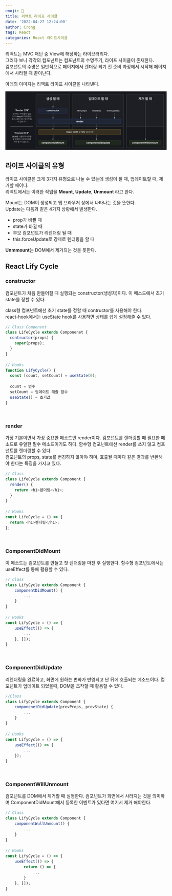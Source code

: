 ```yaml
---
emoji: 📌
title: 리액트 라이프 사이클
date: '2022-04-27 12:24:00'
author: Crong
tags: React
categories: React 라이프사이클
---
```


리액트는 MVC 패턴 중 View에 해당하는 라이브러리다. <br> 그러다 보니 각각의 컴포넌트는 컴포넌트의 수명주기, 라이프 사이클이 존재한다.
<br>
컴포넌트의 수명은 일반적으로 페이지에서 렌더링 되기 전 준비 과정에서 시작해 페이지에서 사라질 때 끝이난다.

아래의 이미지는 리액트 라이프 사이클을 나타낸다.

![liftcycle_img1.png](./lifycycle_img1.png)
<br>

## 라이프 사이클의 유형

라이프 사이클은 크게 3가지 유형으로 나눌 수 있는데 생성이 될 때, 업데이트할 때, 제거할 때이다.<br>
리액트에서는 이러한 작업을 <b>Mount</b>, <b>Update</b>, <b>Unmount</b> 라고 한다.

Mount는 DOM이 생성되고 웹 브라우저 상에서 나타나는 것을 뜻한다.<br>
Update는 다음과 같은 4가지 상황에서 발생한다.

- prop가 바뀔 때
- state가 바귈 때
- 부모 컴포넌트가 리렌더링 될 때
- this.forceUpdate로 강제로 렌더링을 할 때

<b>Unmmount</b>는 DOM에서 제거되는 것을 뜻한다.

## React Lify Cycle

### constructor

컴포넌트가 처음 만들어질 때 실행되는 constructor(생성자)이다. 이 메소드에서 초기 state를 정할 수 있다.

class형 컴포넌트에선 초기 state를 정할 때 contructor를 사용해야 한다. <br>
react-hook에서는 useState hook를 사용하면 상태를 쉽게 설정해줄 수 있다.

```javascript
// Class Component
class LifeCycle extends Componenet {
  contructor(props) {
    super(props);
  }
}

// Hooks
function LifyCycle() {
  const [count, setCount] = useState(0);

  count = 변수
  setCount = 업데이트 해줄 함수
  useState() = 초기값
}
```

<br>

### render

가장 기본이면서 가장 중요한 메소드인 render이다. 컴포넌트를 렌더링할 때 필요한 메소드로 유일한 필수 메소드이기도 하다.
함수형 컴포넌트에선 render를 쓰지 않고 컴포넌트를 렌더링할 수 있다. <br>
컴포넌트의 props, state를 변경하지 않아야 하며, 호출될 때마다 같은 결과를 반환해야 한다는 특징을 가지고 있다.

```javascript
// Class
class LifeCycle extends Component {
  render() {
    return <h1>렌더링</h1>;
  }
}

// Hooks
const LifeCycle = () => {
  return <h1>렌더링</h1>;
};
```

<br>

### ComponentDidMount

이 메소드는 컴포넌트를 만들고 첫 렌더링을 마친 후 실행한다. 함수형 컴포넌트에서는 useEffect를 통해 활용할 수 있다.

```javascript
// Class
class LifyCycle extends Component {
    componentDidMount() {
        ...
    }
}

// Hooks
const LifyCycle = () => {
    useEffect(() => {
        ...
    }, []);
}
```

<br>

### ComponentDidUpdate

리렌더링을 완료하고, 화면에 원하는 변화가 반영되고 난 뒤에 호출되는 메소드이다. 컴포넌트가 업데이트 되었을때, DOM을 조작할 때 활용할 수 있다.

```javascript
//Class
class LifyCycle extends Component {
    componenetDidUpdate(prevProps, prevState) {
        ...
    }
}

// Hooks
const LifyCycle = () => {
    useEffect(() => {
        ...
    });
}
```

<br>

### ComponentWillUnmount

컴포넌트를 DOM에서 제거할 때 실행한다. 컴포넌트가 화면에서 사라지는 것을 의미하며 ComponentDidMount에서 등록한 이벤트가 있다면 여기서 제거 해야한다.

```javascript
// Class
class LifyCycle extends Component {
    componentWullUnmount() {
        ...
    }
}

// Hooks
const LifyCycle = () => {
    useEffect(() => {
        return () => {
            ...
        }
    }, []);
}
```

```toc

```

<br>
<br>
